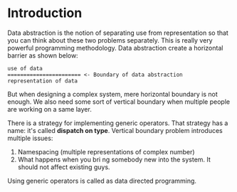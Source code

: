 # Introduction
Data abstraction is the notion of separating use from representation so that you can think about these two problems separately. This is really very powerful programming methodology. Data abstraction create a horizontal barrier as shown below:

    use of data
    ======================= <- Boundary of data abstraction
    representation of data

But when designing a complex system, mere horizontal boundary is not enough. We also need some sort of vertical boundary when multiple people are working on a same layer.

There is a strategy for implementing generic operators. That strategy has a name: it's called **dispatch on type**. Vertical boundary problem introduces multiple issues:
1. Namespacing (multiple representations of complex number)
2. What happens when you bri   ng somebody new into the system. It should not affect existing guys.

Using generic operators is called as data directed programming.